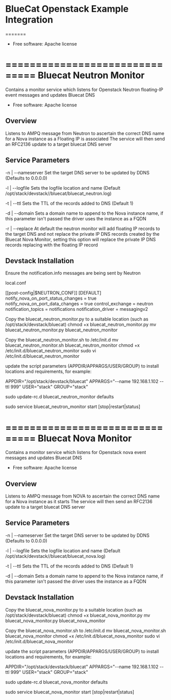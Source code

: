 
# BlueCat Openstack Example Integration
=======


* Free software: Apache license


===============================
Bluecat Neutron Monitor
===============================

Contains a monitor service which listens for Openstack Neutron floating-IP event messages and updates Bluecat DNS

* Free software: Apache license

Overview
--------

Listens to AMPQ message from Neutron to ascertain the correct DNS name for a Nova instance as a Floating IP is associated
The service will then send an RFC2136 update to a target bluecat DNS server

Service Parameters
------------------

-n | --nameserver 
Set the target DNS server to be updated by DDNS (Defaults to 0.0.0.0)

-l | --logfile
Sets the logfile location and name (Default /opt/stack/devstack//bluecat/bluecat_neutron.log)

-t | --ttl
Sets the TTL of the records added to DNS (Default 1)

-d | --domain
Sets a domain name to append to the Nova instance name, if this parameter isn't passed the driver uses the instance as a FQDN

-r | --replace
At default the neutron monitor will add floating IP records to the target DNS and not replace the private IP DNS records created 
by the Bluecat Nova Monitor, setting this option will replace the private IP DNS records replacing with the floating IP record


Devstack Installation
---------------------

Ensure the notification.info messages are being sent by Neutron

local.conf

[[post-config|$NEUTRON_CONF]]
[DEFAULT]
notify_nova_on_port_status_changes = true
notify_nova_on_port_data_changes = true
control_exchange = neutron
notification_topics = notifications
notification_driver = messagingv2

Copy the bluecat_neutron_monitor.py to a suitable location (such as /opt/stack/devstack/bluecat)
chmod +x bluecat_neutron_monitor.py
mv bluecat_neutron_monitor.py bluecat_neutron_monitor

Copy the bluecat_neutron_monitor.sh to /etc/init.d
mv bluecat_neutron_monitor.sh bluecat_neutron_monitor
chmod +x /etc/init.d/bluecat_neutron_monitor
sudo vi /etc/init.d/bluecat_neutron_monitor

update the script parameters (APPDIR/APPARGS/USER/GROUP) to install locations and requirements, for example:

APPDIR="/opt/stack/devstack/bluecat"
APPARGS="--name 192.168.1.102 --ttl 999" 
USER="stack"
GROUP="stack"

sudo update-rc.d bluecat_neutron_monitor defaults

sudo service bluecat_neutron_monitor start [stop|restart|status]

===============================
Bluecat Nova Monitor
===============================

Contains a monitor service which listens for Openstack nova event messages and updates Bluecat DNS

* Free software: Apache license

Overview
--------

Listens to AMPQ message from NOVA to ascertain the correct DNS name for a Nova instance as it starts
The service will then send an RFC2136 update to a target bluecat DNS server

Service Parameters
------------------

-n | --nameserver 
Set the target DNS server to be updated by DDNS (Defaults to 0.0.0.0)

-l | --logfile
Sets the logfile location and name (Default /opt/stack/devstack//bluecat/bluecat_nova.log)

-t | --ttl
Sets the TTL of the records added to DNS (Default 1)

-d | --domain
Sets a domain name to append to the Nova instance name, if this parameter isn't passed the driver uses the instance as a FQDN


Devstack Installation
---------------------

Copy the bluecat_nova_monitor.py to a suitable location (such as /opt/stack/devstack/bluecat)
chmod +x bluecat_nova_monitor.py
mv bluecat_nova_monitor.py bluecat_nova_monitor

Copy the bluecat_nova_monitor.sh to /etc/init.d
mv bluecat_nova_monitor.sh bluecat_nova_monitor
chmod +x /etc/init.d/bluecat_nova_monitor
sudo vi /etc/init.d/bluecat_nova_monitor

update the script parameters (APPDIR/APPARGS/USER/GROUP) to install locations and requirements, for example:

APPDIR="/opt/stack/devstack/bluecat"
APPARGS="--name 192.168.1.102 --ttl 999" 
USER="stack"
GROUP="stack"

sudo update-rc.d bluecat_nova_monitor defaults

sudo service bluecat_nova_monitor start [stop|restart|status]



